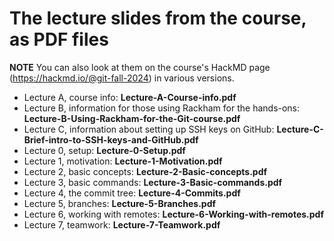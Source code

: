 # The lecture slides from the course, as PDF files

**NOTE** You can also look at them on the course's HackMD page (https://hackmd.io/@git-fall-2024) in various versions. 

* Lecture A, course info: **Lecture-A-Course-info.pdf**
* Lecture B, information for those using Rackham for the hands-ons: **Lecture-B-Using-Rackham-for-the-Git-course.pdf**
* Lecture C, information about setting up SSH keys on GitHub: **Lecture-C-Brief-intro-to-SSH-keys-and-GitHub.pdf**
* Lecture 0, setup: **Lecture-0-Setup.pdf**
* Lecture 1, motivation: **Lecture-1-Motivation.pdf**
* Lecture 2, basic concepts: **Lecture-2-Basic-concepts.pdf**
* Lecture 3, basic commands: **Lecture-3-Basic-commands.pdf**
* Lecture 4, the commit tree: **Lecture-4-Commits.pdf**
* Lecture 5, branches: **Lecture-5-Branches.pdf**
* Lecture 6, working with remotes: **Lecture-6-Working-with-remotes.pdf**
* Lecture 7, teamwork: **Lecture-7-Teamwork.pdf**
